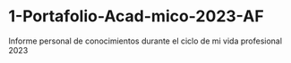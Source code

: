 # 1-Portafolio-Acad-mico-2023-AF
Informe personal de conocimientos durante el ciclo de mi vida profesional 2023
